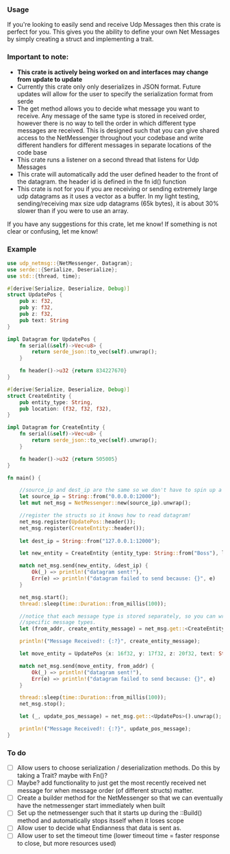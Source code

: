 ### Usage
If you're looking to easily send and receive Udp Messages then this crate is perfect for you. 
This gives you the ability to define your own Net Messages by simply creating a struct
and implementing a trait. 

### Important to note:
- **This crate is actively being worked on and interfaces may change from update to update**
- Currently this crate only only deserializes in JSON format. Future updates will allow for the user to specify the serialization format from serde
- The get method allows you to decide what message you want to receive. Any message of the same type is stored in received order, however there is no way to tell the order in which different type messages are received. This is designed such that you can give shared access to the NetMessenger throughout your codebase and write different handlers for different messages in separate locations of the code base
- This crate runs a listener on a second thread that listens for Udp Messages
- This crate will automatically add the user defined header to the front of the datagram. the header id is 
defined in the fn id() function
- This crate is not for you if you are receiving or sending extremely large udp datagrams
as it uses a vector as a buffer. In my light testing, sending/receiving max size udp datagrams
(65k bytes), it is about 30% slower than if you were to use an array.

If you have any suggestions for this crate, let me know! If something is not clear or confusing, let me know!

### Example
```rust
use udp_netmsg::{NetMessenger, Datagram};
use serde::{Serialize, Deserialize};
use std::{thread, time};

#[derive(Serialize, Deserialize, Debug)]
struct UpdatePos {
    pub x: f32,
    pub y: f32,
    pub z: f32,
    pub text: String
}

impl Datagram for UpdatePos {
    fn serial(&self)->Vec<u8> {
        return serde_json::to_vec(self).unwrap();
    }

    fn header()->u32 {return 834227670}
}

#[derive(Serialize, Deserialize, Debug)]
struct CreateEntity {
    pub entity_type: String,
    pub location: (f32, f32, f32),
}

impl Datagram for CreateEntity {
    fn serial(&self)->Vec<u8> {
        return serde_json::to_vec(self).unwrap();
    }

    fn header()->u32 {return 505005}
}

fn main() {

    //source_ip and dest_ip are the same so we don't have to spin up a server and client
    let source_ip = String::from("0.0.0.0:12000");
    let mut net_msg = NetMessenger::new(source_ip).unwrap();

    //register the structs so it knows how to read datagram!
    net_msg.register(UpdatePos::header());
    net_msg.register(CreateEntity::header());
    
    let dest_ip = String::from("127.0.0.1:12000");

    let new_entity = CreateEntity {entity_type: String::from("Boss"), location: (50f32, 15f32, 17f32)};

    match net_msg.send(new_entity, &dest_ip) {
        Ok(_) => println!("datagram sent!"),
        Err(e) => println!("datagram failed to send because: {}", e)
    }

    net_msg.start();
    thread::sleep(time::Duration::from_millis(100));

    //notice that each message type is stored separately, so you can write handlers in your code that check for
    //specific message types.
    let (from_addr, create_entity_message) = net_msg.get::<CreateEntity>().unwrap();

    println!("Message Received!: {:?}", create_entity_message);

    let move_entity = UpdatePos {x: 16f32, y: 17f32, z: 20f32, text: String::from("Hello! I Moved")};

    match net_msg.send(move_entity, from_addr) {
        Ok(_) => println!("datagram sent!"),
        Err(e) => println!("datagram failed to send because: {}", e)
    }

    thread::sleep(time::Duration::from_millis(100));
    net_msg.stop();

    let (_, update_pos_message) = net_msg.get::<UpdatePos>().unwrap();

    println!("Message Received!: {:?}", update_pos_message);
}
```

### To do 
- [ ] Allow users to choose serialization / deserialization methods. Do this by taking a Trait? maybe with Fn()?
- [ ] Maybe? add functionality to just get the most recently received net message for when message order (of different structs) matter. 
- [ ] Create a builder method for the NetMessenger so that we can eventually have the netmessenger start immediately when built
- [ ] Set up the netmessenger such that it starts up during the ::Build() method and automatically stops itsself when it loses scope
- [ ] Allow user to decide what Endianness that data is sent as.
- [ ] Allow user to set the timeout time (lower timeout time = faster response to close, but more resources used)